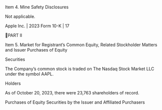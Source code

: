 Item 4.  Mine Safety Disclosures

Not applicable.

Apple Inc. | 2023 Form 10-K | 17

PART II

Item 5.  Market for Registrant’s Common Equity, Related Stockholder Matters and Issuer Purchases of Equity

Securities

The Company’s common stock is traded on The Nasdaq Stock Market LLC under the symbol AAPL.

Holders

As of October 20, 2023, there were 23,763 shareholders of record.

Purchases of Equity Securities by the Issuer and Affiliated Purchasers